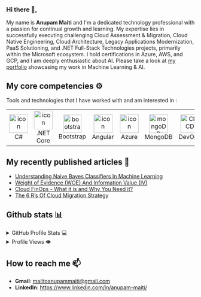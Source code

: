 
### Hi there 👋,

My name is **Anupam Maiti** and I'm a dedicated technology professional with a passion for continual growth and learning. My expertise lies in successfully executing challenging Cloud Assessment & Migration, Cloud Native Engineering, Cloud Architecture, Legacy Applications Modernization, PaaS Solutioning, and .NET Full-Stack Technologies projects, primarily within the Microsoft ecosystem. I hold certifications in Azure, AWS, and GCP, and I am deeply enthusiastic about AI. Please take a look at [my portfolio](https://dynamicanupam.github.io) showcasing my work in Machine Learning & AI.

## My core competencies ⚙️

Tools and technologies that I have worked with and am interested in :
<table>
  <tr>
    <td align="center">
        <img src="https://techstack-generator.vercel.app/csharp-icon.svg" alt="icon" width="50" height="50" />
      <br>C#
    </td>
    <td align="center">
      <a href="#macropower-tech">
        <img src="https://user-images.githubusercontent.com/25181517/121405754-b4f48f80-c95d-11eb-8893-fc325bde617f.png" alt="icon" width="50" height="50" />
      </a>
      <br>.NET Core
    </td>
        <td align="center">
        <img src="https://skillicons.dev/icons?i=bootstrap" width="48" height="48" alt="bootstrap" />
      <br>Bootstrap
    </td>
    <td align="center">
        <img src="https://user-images.githubusercontent.com/25181517/183890595-779a7e64-3f43-4634-bad2-eceef4e80268.png" alt="icon" width="50" height="50" />
      <br>Angular
    </td>
    <td align="center">
        <img src="https://user-images.githubusercontent.com/25181517/183911544-95ad6ba7-09bf-4040-ac44-0adafedb9616.png" alt="icon" width="50" height="50" />
      <br>Azure
    </td>
   <td align="center">
      <img height="50" src="https://user-images.githubusercontent.com/25181517/182884177-d48a8579-2cd0-447a-b9a6-ffc7cb02560e.png" alt="mongoDB" title="mongoDB" />
      <br>MongoDB
    </td>
    <td align="center">
       <img height="50" src="https://user-images.githubusercontent.com/25181517/183868728-b2e11072-00a5-47e2-8a4e-4ebbb2b8c554.png" alt="CI/CD" title="CI/CD" />
      <br>DevOps
    </td>
    <td align="center">
        <img src="https://user-images.githubusercontent.com/25181517/117207330-263ba280-adf4-11eb-9b97-0ac5b40bc3be.png" width="50" height="50" alt="Docker" />
      <br>Docker
    </td>
    <td align="center">
        <img src="https://user-images.githubusercontent.com/25181517/182534006-037f08b5-8e7b-4e5f-96b6-5d2a5558fa85.png" width="50" height="50" alt="Kubernetes" />
      <br>Kubernetes
    </td>
    <td align="center">
        <img src="https://user-images.githubusercontent.com/25181517/183345121-36788a6e-5462-424a-be67-af1ebeda79a2.png" alt="icon" width="50" height="50" />
      <br>Terraform
    </td>
  </tr>
</table>


## My recently published articles 📜 
- [Understanding Naive Bayes Classifiers In Machine Learning](https://www.c-sharpcorner.com/article/understanding-naive-bayes-classifiers-in-machine-learning/)
- [Weight of Evidence (WOE) And Information Value (IV)](https://www.c-sharpcorner.com/article/weight-of-evidence-woe-and-information-value-iv/)
- [Cloud FinOps - What it is and Why You Need it?](https://www.c-sharpcorner.com/article/cloud-finops-what-it-is-and-why-you-need-it/)
- [The 6 R’s Of Cloud Migration Strategy](https://www.c-sharpcorner.com/article/the-6-rs-of-cloud-migration-strategy/)
## Github stats 📊

<details>
  <summary>GitHub Profile Stats 💻</summary>
  <br/>
    <a href="https://github.com/dynamicanupam/github-readme-stats"><img alt="dynamicanupam's Github Stats" src="https://github-readme-stats.vercel.app/api/?username=dynamicanupam&show_icons=true&count_private=true&theme=default&hide_border=true&bg_color=fff&title_color=00E676&icon_color=00E676" height="192px"/></a>
  <a href="https://github.com/dynamicanupam/github-readme-stats"><img alt="dynamicanupam's Top Languages" src="https://github-readme-stats.vercel.app/api/top-langs/?username=dynamicanupam&langs_count=8&layout=compact&theme=default&hide_border=true&bg_color=fff&title_color=000&icon_color=000&hide=Jupyter%20Notebook" height="192px"/></a>
  <br/>
</details>

<details>
  <summary>Profile Views 👁️</summary>
  <br/>
  <img src="https://komarev.com/ghpvc/?username=dynamicanupam&label=PROFILE+VIEWS&style=for-the-badge&color=brightgreen">
</details>

## How to reach me 📫

- **Gmail**: mailtoanupammaiti@gmail.com
- **LinkedIn**: https://www.linkedin.com/in/anupam-maiti/
